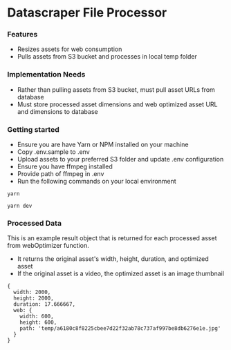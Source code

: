 # Datascraper File Processor

### Features

- Resizes assets for web consumption
- Pulls assets from S3 bucket and processes in local temp folder

### Implementation Needs
- Rather than pulling assets from S3 bucket, must pull asset URLs from database
- Must store processed asset dimensions and web optimized asset URL and dimensions to database

### Getting started

- Ensure you are have Yarn or NPM installed on your machine
- Copy .env.sample to .env
- Upload assets to your preferred S3 folder and update .env configuration
- Ensure you have ffmpeg installed
- Provide path of ffmpeg in .env
- Run the following commands on your local environment

```
yarn
```
```
yarn dev
```

### Processed Data

This is an example result object that is returned for each processed asset from webOptimizer function. 

- It returns the original asset's width, height, duration, and optimized asset
- If the original asset is a video, the optimized asset is an image thumbnail

```
{
  width: 2000,
  height: 2000,
  duration: 17.666667,
  web: {
    width: 600,
    height: 600,
    path: 'temp/a6180c8f8225cbee7d22f32ab78c737af997be8db6276e1e.jpg'
  }
}
```
